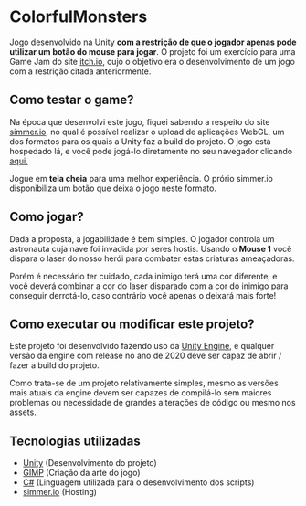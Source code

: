 # ColorfulMonsters
Jogo desenvolvido na Unity **com a restrição de que o jogador apenas pode utilizar um botão do mouse para jogar**. O projeto foi um exercício para uma Game Jam do site [itch.io](https://itch.io/), cujo o objetivo era o desenvolvimento de um jogo com a restrição citada anteriormente.

## Como testar o game?
Na época que desenvolvi este jogo, fiquei sabendo a respeito do site [simmer.io](https://simmer.io/), no qual é possível realizar o upload de aplicações WebGL, um dos formatos para os quais a Unity faz a build do projeto. O jogo está hospedado lá, e você pode jogá-lo diretamente no seu navegador clicando [aqui.](https://simmer.io/@rhyrms/colorfulmonsters)

Jogue em **tela cheia** para uma melhor experiência. O prório simmer.io disponibiliza um botão que deixa o jogo neste formato.

## Como jogar?
Dada a proposta, a jogabilidade é bem simples. O jogador controla um astronauta cuja nave foi invadida por seres hostis. Usando o **Mouse 1** você dispara o laser do nosso herói para combater estas criaturas ameaçadoras.

Porém é necessário ter cuidado, cada inimigo terá uma cor diferente, e você deverá combinar a cor do laser disparado com a cor do inimigo para conseguir derrotá-lo, caso contrário você apenas o deixará mais forte!

## Como executar ou modificar este projeto?
Este projeto foi desenvolvido fazendo uso da [Unity Engine](https://unity.com/), e qualquer versão da engine com release no ano de 2020 deve ser capaz de abrir / fazer a build do projeto.

Como trata-se de um projeto relativamente simples, mesmo as versões mais atuais da engine devem ser capazes de compilá-lo sem maiores problemas ou necessidade de grandes alterações de código ou mesmo nos assets.

## Tecnologias utilizadas
* [Unity](https://unity.com/) (Desenvolvimento do projeto)
* [GIMP](https://www.gimp.org/) (Criação da arte do jogo)
* [C#](https://docs.microsoft.com/en-us/dotnet/csharp/) (Linguagem utilizada para o desenvolvimento dos scripts)
* [simmer.io](https://simmer.io/) (Hosting)
